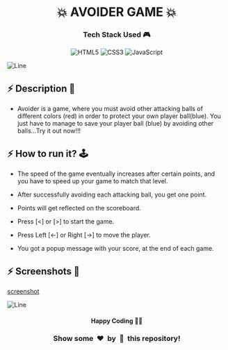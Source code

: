 <h1 align='center'><b>💥 AVOIDER GAME 💥</b></h1>

<h3 align='center'>Tech Stack Used 🎮</h3>

<div align='center'>

  ![HTML5](https://img.shields.io/badge/html5-%23E34F26.svg?style=for-the-badge&logo=html5&logoColor=white)
  ![CSS3](https://img.shields.io/badge/css3-%231572B6.svg?style=for-the-badge&logo=css3&logoColor=white)
  ![JavaScript](https://img.shields.io/badge/javascript-%23323330.svg?style=for-the-badge&logo=javascript&logoColor=%23F7DF1E)
</div>


![Line](https://github.com/Avdhesh-Varshney/WebMasterLog/assets/114330097/4b78510f-a941-45f8-a9d5-80ed0705e847)

<!-- -------------------------------------------------------------------------------------------------------------- -->

## :zap: Description 📃

- Avoider is a game, where you must avoid other attacking balls of different colors (red) in order to protect your own player ball(blue). You just have to manage to save your player ball (blue) by avoiding other balls...Try it out now!!!


## :zap: How to run it? 🕹️

- The speed of the game eventually increases after certain points, and you have to speed up your game to match that level.
- After successfully avoiding each attacking ball, you get one point.
- Points will get reflected on the scoreboard.

- Press [<] or [>] to start the game.
-  Press Left [←] or Right [→] to move the player.
- You got a popup message with your score, at the end of each game.

## :zap: Screenshots 📸

[screenshot](./screenshot.webp)

![Line](https://github.com/Avdhesh-Varshney/WebMasterLog/assets/114330097/4b78510f-a941-45f8-a9d5-80ed0705e847)

<!-- -------------------------------------------------------------------------------------------------------------- -->

<h4 align='center'>Happy Coding 🧑‍💻</h4>

<h3 align="center">Show some &nbsp;❤️&nbsp; by &nbsp;🌟&nbsp; this repository!</h3>
